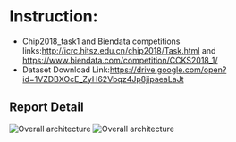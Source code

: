 # Instruction:
* Chip2018_task1 and Biendata competitions links:http://icrc.hitsz.edu.cn/chip2018/Task.html and https://www.biendata.com/competition/CCKS2018_1/
* Dataset Download Link:https://drive.google.com/open?id=1VZDBXOcE_ZyH62Vbqz4Jp8jipaeaLaJt
## Report Detail
![Overall architecture](https://github.com/taotao033/Chinese_electronic_medical_record_NER/blob/master/%E7%BD%91%E7%BB%9C%E5%B7%A5%E7%A8%8B%E5%AE%9E%E8%AE%AD%E6%8A%A5%E5%91%8A_png/%E5%B9%BB%E7%81%AF%E7%89%871.PNG)
![Overall architecture](https://github.com/taotao033/Chinese_electronic_medical_record_NER/blob/master/%E7%BD%91%E7%BB%9C%E5%B7%A5%E7%A8%8B%E5%AE%9E%E8%AE%AD%E6%8A%A5%E5%91%8A_png/%E5%B9%BB%E7%81%AF%E7%89%872.PNG)
